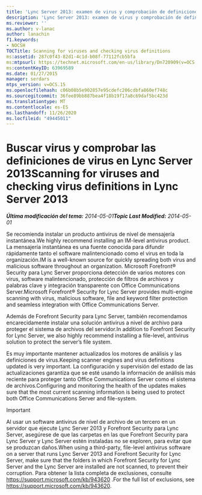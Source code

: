 ```yaml
---
title: 'Lync Server 2013: examen de virus y comprobación de definiciones de virus'
description: 'Lync Server 2013: examen de virus y comprobación de definiciones de virus.'
ms.reviewer: ''
ms.author: v-lanac
author: lanachin
f1.keywords:
- NOCSH
TOCTitle: Scanning for viruses and checking virus definitions
ms:assetid: 287c0f43-82d1-4c1d-b08f-77112fcb5bfa
ms:mtpsurl: https://technet.microsoft.com/en-us/library/Dn720909(v=OCS.15)
ms:contentKeyID: 63969589
ms.date: 01/27/2015
manager: serdars
mtps_version: v=OCS.15
ms.openlocfilehash: c06b08b5e902857e95cdefc206cdbfa860ef748c
ms.sourcegitcommit: 36fee89bb887bea4f18b19f17a8c69daf5bc423d
ms.translationtype: MT
ms.contentlocale: es-ES
ms.lasthandoff: 11/26/2020
ms.locfileid: "49445011"
---
```

# <a name="scanning-for-viruses-and-checking-virus-definitions-in-lync-server-2013"></a><span data-ttu-id="22e4a-103">Buscar virus y comprobar las definiciones de virus en Lync Server 2013</span><span class="sxs-lookup"><span data-stu-id="22e4a-103">Scanning for viruses and checking virus definitions in Lync Server 2013</span></span>

<div data-xmlns="http://www.w3.org/1999/xhtml">

<div class="topic" data-xmlns="http://www.w3.org/1999/xhtml" data-msxsl="urn:schemas-microsoft-com:xslt" data-cs="https://msdn.microsoft.com/">

<div data-asp="https://msdn2.microsoft.com/asp">



</div>

<div id="mainSection">

<div id="mainBody"><span data-ttu-id="22e4a-104">

<span> </span></span><span class="sxs-lookup"><span data-stu-id="22e4a-104">

<span> </span></span></span>

<span data-ttu-id="22e4a-105">_**Última modificación del tema:** 2014-05-01_</span><span class="sxs-lookup"><span data-stu-id="22e4a-105">_**Topic Last Modified:** 2014-05-01_</span></span>

<span data-ttu-id="22e4a-106">Se recomienda instalar un producto antivirus de nivel de mensajería instantánea.</span><span class="sxs-lookup"><span data-stu-id="22e4a-106">We highly recommend installing an IM-level antivirus product.</span></span> <span data-ttu-id="22e4a-107">La mensajería instantánea es una fuente conocida para difundir rápidamente tanto el software malintencionado como el virus en toda la organización.</span><span class="sxs-lookup"><span data-stu-id="22e4a-107">IM is a well-known source for quickly spreading both virus and malicious software throughout an organization.</span></span> <span data-ttu-id="22e4a-108">Microsoft Forefront® Security para Lync Server proporciona detección de varios motores con virus, software malintencionado, protección de filtros de archivos y palabras clave y integración transparente con Office Communications Server.</span><span class="sxs-lookup"><span data-stu-id="22e4a-108">Microsoft Forefront® Security for Lync Server provides multi-engine scanning with virus, malicious software, file and keyword filter protection and seamless integration with Office Communications Server.</span></span>

<span data-ttu-id="22e4a-109">Además de Forefront Security para Lync Server, también recomendamos encarecidamente instalar una solución antivirus a nivel de archivo para proteger el sistema de archivos del servidor.</span><span class="sxs-lookup"><span data-stu-id="22e4a-109">In addition to Forefront Security for Lync Server, we also highly recommend installing a file-level, antivirus solution to protect the server’s file system.</span></span>

<span data-ttu-id="22e4a-110">Es muy importante mantener actualizados los motores de análisis y las definiciones de virus.</span><span class="sxs-lookup"><span data-stu-id="22e4a-110">Keeping scanner engines and virus definitions updated is very important.</span></span> <span data-ttu-id="22e4a-111">La configuración y supervisión del estado de las actualizaciones garantiza que se esté usando la información de análisis más reciente para proteger tanto Office Communications Server como el sistema de archivos.</span><span class="sxs-lookup"><span data-stu-id="22e4a-111">Configuring and monitoring the health of the updates makes sure that the most current scanning information is being used to protect both Office Communications Server and file-system.</span></span>

<div>


> [!IMPORTANT]  
> <span data-ttu-id="22e4a-112">Al usar un software antivirus de nivel de archivo de un tercero en un servidor que ejecute Lync Server 2013 y Forefront Security para Lync Server, asegúrese de que las carpetas en las que Forefront Security para Lync Server y Lync Server estén instaladas no se exploren, para evitar que se produzcan daños.</span><span class="sxs-lookup"><span data-stu-id="22e4a-112">When using a third-party, file-level antivirus software on a server that runs Lync Server 2013 and Forefront Security for Lync Server, make sure that the folders in which Forefront Security for Lync Server and the Lync Server are installed are not scanned, to prevent their corruption.</span></span> <span data-ttu-id="22e4a-113">Para obtener la lista completa de exclusiones, consulte <A class=uri href="https://support.microsoft.com/kb/943620">https://support.microsoft.com/kb/943620</A> .</span><span class="sxs-lookup"><span data-stu-id="22e4a-113">For the full list of exclusions, see <A class=uri href="https://support.microsoft.com/kb/943620">https://support.microsoft.com/kb/943620</A>.</span></span>



<span data-ttu-id="22e4a-114"></div>

</div>

<span> </span>

</div>

</div>

</span><span class="sxs-lookup"><span data-stu-id="22e4a-114"></div>

</div>

<span> </span>

</div>

</div>

</span></span></div>

